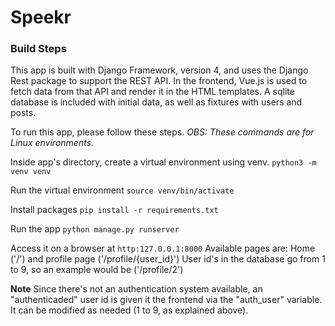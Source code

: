 # Speekr

### Build Steps  

This app is built with Django Framework, version 4, and uses the Django Rest package to support the REST API.
In the frontend, Vue.js is used to fetch data from that API and render it in the HTML templates.
A sqlite database is included with initial data, as well as fixtures with users and posts.

To run this app, please follow these steps. 
*OBS: These commands are for Linux environments.*

Inside app's directory, create a virtual environment using venv.
`python3 -m venv venv`

Run the virtual environment
`source venv/bin/activate`

Install packages
`pip install -r requirements.txt`

Run the app
`python manage.py runserver`

Access it on a browser at `http:127.0.0.1:8000`
Available pages are: Home ('/') and profile page ('/profile/{user_id}')
User id's in the database go from 1 to 9, so an example would be ('/profile/2')

**Note**
Since there's not an authentication system available, an "authenticaded" user id is given it the frontend via the "auth_user" variable. It can be modified as needed (1 to 9, as explained above).



